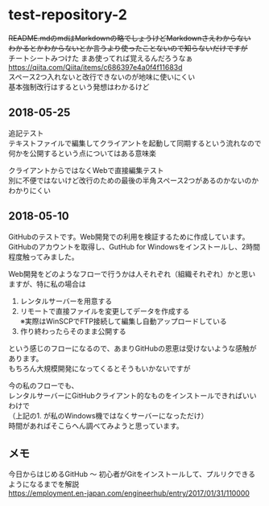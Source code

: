 # test-repository-2

~~README.mdのmdはMarkdownの略でしょうけどMarkdownさえわからない~~  
~~わかるとかわからないとか言うより使ったことないので知らないだけですが~~  
チートシートみつけた まあ使ってれば覚えるんだろうなぁ  
https://qiita.com/Qiita/items/c686397e4a0f4f11683d  
スペース2つ入れないと改行できないのが地味に使いにくい  
基本強制改行はするという発想はわかるけど

## 2018-05-25

追記テスト  
テキストファイルで編集してクライアントを起動して同期するという流れなので  
何かを公開するという点についてはある意味楽  

クライアントからではなくWebで直接編集テスト  
別に不便ではないけど改行のための最後の半角スペース2つがあるのかないのかわかりにくい

## 2018-05-10

GitHubのテストです。Web開発での利用を検証するために作成しています。  
GitHubのアカウントを取得し、GutHub for Windowsをインストールし、2時間程度触ってみました。

Web開発をどのようなフローで行うかは人それぞれ（組織それぞれ）かと思いますが、特に私の場合は

1. レンタルサーバーを用意する
2. リモートで直接ファイルを変更してデータを作成する  
※実際はWinSCPでFTP接続して編集し自動アップロードしている
3. 作り終わったらそのまま公開する

という感じのフローになるので、あまりGitHubの恩恵は受けないような感触があります。  
もちろん大規模開発になってくるとそうもいかないですが

今の私のフローでも、  
レンタルサーバーにGitHubクライアント的なものをインストールできればいいわけで  
（上記の1. が私のWindows機ではなくサーバーになっただけ）  
時間があればそこらへん調べてみようと思っています。

## メモ

今日からはじめるGitHub 〜 初心者がGitをインストールして、プルリクできるようになるまでを解説  
https://employment.en-japan.com/engineerhub/entry/2017/01/31/110000
